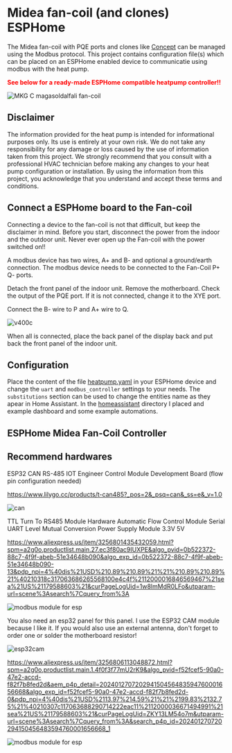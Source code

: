 # Midea fan-coil (and clones) ESPHome

The Midea fan-coil with PQE ports and clones like [Concept]([https://www.airwell.com/en/](https://gepesz.hu/shop/list.php?menu=151)) can be managed using the Modbus protocol. This project contains configuration file(s) which can be placed on an ESPHome enabled device to communicatie using modbus with the heat pump.

<span style="color: red;">**See below for a ready-made ESPHome compatible heatpump controller!!**</span>

![MKG C magasoldalfali fan-coil](https://github.com/Yocee84/Midea-FanCoil-ESPHome/assets/25384303/3ad40112-ef0d-4eaf-89ec-4232b98f10ff)

## Disclaimer

The information provided for the heat pump is intended for informational purposes only. Its use is entirely at your own risk. We do not take any responsibility for any damage or loss caused by the use of information taken from this project. We strongly recommend that you consult with a professional HVAC technician before making any changes to your heat pump configuration or installation. By using the information from this project, you acknowledge that you understand and accept these terms and conditions.

## Connect a ESPHome board to the Fan-coil

Connecting a device to the fan-coil is not that difficult, but keep the disclaimer in mind. Before you start, disconnect the power from the indoor and the outdoor unit. Never ever open up the Fan-coil with the power switched on!!

A modbus device has two wires, A+ and B- and optional a ground/earth connection. The modbus device needs to be connected to the Fan-Coil P+ Q- ports.



Detach the front panel of the indoor unit. Remove the motherboard. Check the output of the PQE port. If it is not connected, change it to the XYE port.

Connect the B- wire to P and A+ wire to Q.

![v400c](https://github.com/Yocee84/Midea-FanCoil-ESPHome/assets/25384303/0c1dc8ac-2354-482a-a49c-4fa6d81ed471)




When all is connected, place the back panel of the display back and put back the front panel of the indoor unit.

## Configuration

Place the content of the file [heatpump.yaml](heatpump.yaml) in your ESPHome device and change the `uart` and `modbus_controller` settings to your needs. The `substitutions` section can be used to change the entities name as they apear in Home Assistant. In the [homeassistant](homeassistant) directory I placed and example dashboard and some example automations.



## ESPHome Midea Fan-Coil Controller

## Recommend hardwares
ESP32 CAN RS-485 IOT Engineer Control Module Development Board (flow pin configuration needed)

https://www.lilygo.cc/products/t-can485?_pos=2&_psq=can&_ss=e&_v=1.0

![can](https://github.com/Yocee84/Midea-FanCoil-ESPHome/assets/25384303/ec98294c-4b06-4b46-9356-e78d09c8dd16)



TTL Turn To RS485 Module Hardware Automatic Flow Control Module Serial UART Level Mutual Conversion Power Supply Module 3.3V 5V

https://www.aliexpress.us/item/3256801435432059.html?spm=a2g0o.productlist.main.27.ec3f80ac9IUXPE&algo_pvid=0b522372-88c7-4f9f-abeb-51e34648b090&algo_exp_id=0b522372-88c7-4f9f-abeb-51e34648b090-13&pdp_npi=4%40dis%21USD%210.89%210.89%21%21%210.89%210.89%21%40210318c317063686265568100e4c4f%2112000016846569467%21sea%21US%21179588603%21&curPageLogUid=1w8lmMdR0LFo&utparam-url=scene%3Asearch%7Cquery_from%3A

![modbus module for esp](https://github.com/Yocee84/Midea-fan-coil-ESPHome/assets/25384303/0999f556-3c4e-4fd8-bbf7-0336394146b1)

You also need an esp32 panel for this panel. I use the ESP32 CAM module because I like it. If you would also use an external antenna, don't forget to order one or solder the motherboard resistor!

![esp32cam](https://github.com/Yocee84/Midea-FanCoil-ESPHome/assets/25384303/41db714c-1b99-45be-a0ff-fdb2a66edfd6)



https://www.aliexpress.us/item/3256806113048872.html?spm=a2g0o.productlist.main.1.4f0f3f77mU2rK9&algo_pvid=f52fcef5-90a0-47e2-accd-f82f7b8fed2d&aem_p4p_detail=202401270720294150456483594760001656668&algo_exp_id=f52fcef5-90a0-47e2-accd-f82f7b8fed2d-0&pdp_npi=4%40dis%21USD%2113.97%214.59%21%21%2199.83%2132.75%21%40210307c117063688290714222eac11%2112000036671494991%21sea%21US%21179588603%21&curPageLogUid=ZKY13LM54o7m&utparam-url=scene%3Asearch%7Cquery_from%3A&search_p4p_id=202401270720294150456483594760001656668_1

![modbus module for esp](https://github.com/Yocee84/Midea-FanCoil-ESPHome/assets/25384303/8b2f773b-bc86-49ca-886d-21e3723093fa)






